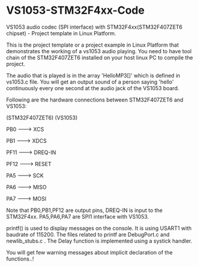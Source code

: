 # VS1053-STM32F4xx-Code
VS1053 audio codec (SPI interface) with STM32F4xx(STM32F407ZET6 chipset) - Project template in Linux Platform.

This is the project template or a project example in Linux Platform that demonstrates the working of a vs1053 audio playing.
You need to have tool chain of the STM32F407ZET6 installed on your host linux PC to compile the project.


The audio that is played is in the array 'HelloMP3[]' which is defined in vs1053.c file.
You will get an output sound of a person saying 'hello' continuously every one second at the audio jack of the VS1053 board.


Following are the hardware connections between STM32F407ZET6 and VS1053:

(STM32F407ZET6)           (VS1053)

PB0             --->      XCS

PB1             --->      XDCS

PF11            --->      DREQ-IN

PF12            --->      RESET

PA5             --->      SCK

PA6             --->      MISO

PA7             --->      MOSI


Note that PB0,PB1,PF12 are output pins, DREQ-IN is input to the STM32F4xx.
PA5,PA6,PA7 are SPI1 interface with VS1053.

printf() is used to display messages on the console.
It is using USART1 with baudrate of 115200. The files related to printf are DebugPort.c and newlib_stubs.c .
The Delay function is implemented using a systick handler.


You will get few warning messages about implicit declaration of the functions..!



